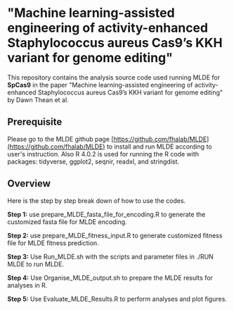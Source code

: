 # "Machine learning-assisted engineering of activity-enhanced Staphylococcus aureus Cas9’s KKH variant for genome editing"
This repository contains the analysis source code used running MLDE for **SpCas9** in the paper "Machine learning-assisted engineering of activity-enhanced Staphylococcus aureus Cas9’s KKH variant for genome editing" by Dawn Thean et al.

## Prerequisite
Please go to the MLDE github page [https://github.com/fhalab/MLDE](https://github.com/fhalab/MLDE) to install and run MLDE according to user's instruction.
Also R 4.0.2 is used for running the R code with packages: tidyverse, ggplot2, seqnir, readxl, and stringdist.

## Overview
Here is the step by step break down of how to use the codes.


**Step 1:** use prepare_MLDE_fasta_file_for_encoding.R to generate the customized fasta file for MLDE encoding.

**Step 2:** use prepare_MLDE_fitness_input.R to generate customized fitness file for MLDE fitness prediction.

**Step 3:** Use Run_MLDE.sh with the scripts and parameter files in ./RUN MLDE to run MLDE.

**Step 4:** Use Organise_MLDE_output.sh to prepare the MLDE results for analyses in R.

**Step 5:** Use Evaluate_MLDE_Results.R to perform analyses and plot figures.
